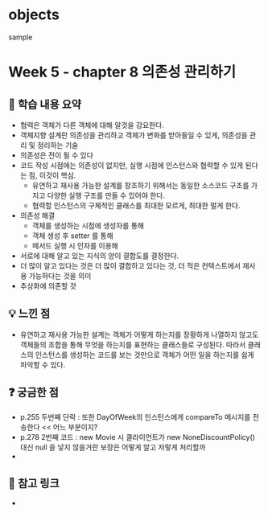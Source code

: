 # objects

sample

# Week 5 - chapter 8 의존성 관리하기

## 📌 학습 내용 요약
- 협력은 객체가 다른 객체에 대해 알것을 강요한다.
- 객체지향 설계란 의존성을 관리하고 객체가 변화를 받아들일 수 있게, 의존성을 관리 및 정리하는 기술
- 의존성은 전이 될 수 있다
- 코드 작성 시점에는 의존성이 없지만, 실행 시점에 인스턴스와 협력할 수 있게 된다는 점, 이것이 핵심.
  - 유연하고 재사용 가능한 설계를 창조하기 위해서는 동일한 소스코드 구조를 가지고 다양한 실행 구조를 만들 수 있어야 한다.
  - 협력할 인스턴스의 구체적인 클래스를 최대한 모르게, 최대한 멀게 한다.
- 의존성 해결
  - 객체를 생성하는 시점에 생성자를 통해
  - 객체 생성 후 setter 를 통해
  - 메서드 실행 시 인자를 이용해
- 서로에 대해 알고 있는 지식의 양이 결합도를 결정한다.
- 더 많이 알고 있다는 것은 더 많이 결합하고 있다는 것, 더 적은 컨텍스트에서 재사용 가능하다는 것을 의미
- 추상화에 의존할 것

## 💡 느낀 점
- 유연하고 재사용 가능한 설계는 객체가 어떻게 하는지를 장황하게 나열하지 않고도 객체들의 조합을 통해 무엇을 하는지를 표현하는
클래스들로 구성된다. 따라서 클래스의 인스턴스를 생성하는 코드를 보는 것만으로 객체가 어떤 일을 하는지를 쉽게 파악할 수 있다.

## ❓ 궁금한 점
- p.255 두번째 단락 : 또한 DayOfWeek의 인스턴스에게 compareTo 메시지를 전송한다 << 어느 부분이지?
- p.278 2번째 코드 : new Movie 시 클라이언트가 new NoneDiscountPolicy() 대신 null 을 넣지 않을거란 보장은 어떻게 알고 저렇게 처리할까
- 

## 🔗 참고 링크
- 
